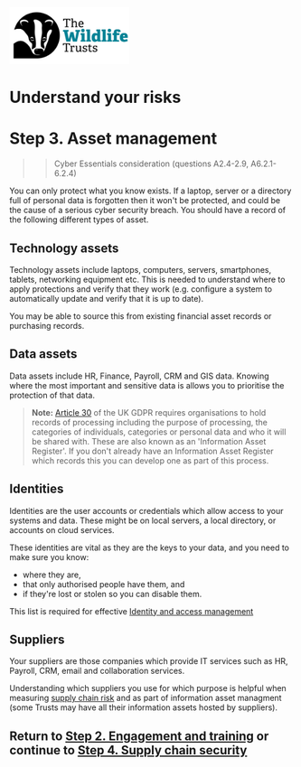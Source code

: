 <img src="/Levels/twt-logo.png" height="100">

# Understand your risks
# Step 3. Asset management 
> > Cyber Essentials consideration (questions A2.4-2.9, A6.2.1-6.2.4)

You can only protect what you know exists.  If a laptop, server or a directory full of personal data is forgotten then it won't be protected, and could be the cause of a serious cyber security breach.  You should have a record of the following different types of asset.

## Technology assets
Technology assets include laptops, computers, servers, smartphones, tablets, networking equipment etc.  This is needed to understand where to apply protections and verify that they work (e.g. configure a system to automatically update and verify that it is up to date).

You may be able to source this from existing financial asset records or purchasing records.

## Data assets 
Data assets include HR, Finance, Payroll, CRM and GIS data. Knowing where the most important and sensitive data is allows you to prioritise the protection of that data.

> **Note:** [Article 30](https://ico.org.uk/for-organisations/guide-to-data-protection/guide-to-the-general-data-protection-regulation-gdpr/documentation/what-do-we-need-to-document-under-article-30-of-the-gdpr/) of the UK GDPR requires organisations to hold records of processing including the purpose of processing, the categories of individuals, categories or personal data and who it will be shared with.  These are also known as an 'Information Asset Register'. If you don't already have an Information Asset Register which records this you can develop one as part of this process.
 
## Identities 
Identities are the user accounts or credentials which allow access to your systems and data.  These might be on local servers, a local directory, or accounts on cloud services.

These identities are vital as they are the keys to your data, and you need to make sure you know:
- where they are, 
- that only authorised people have them, and 
- if they're lost or stolen so you can disable them.

This list is required for effective [Identity and access management](/2-Implement-appropriate-mitigations/Step-07-Identity-and-Access-Management.md)

## Suppliers 
Your suppliers are those companies which provide IT services such as HR, Payroll, CRM, email and collaboration services.  

Understanding which suppliers you use for which purpose is helpful when measuring [supply chain risk](./Step-04-Supply-Chain-Security.md#review-supplier-security-risk) and as part of information asset managment (some Trusts may have all their information assets hosted by suppliers).

## Return to [Step 2. Engagement and training](./Step-02-Engagement-and-Training.md) or continue to [Step 4. Supply chain security](./Step-04-Supply-Chain-Security.md)